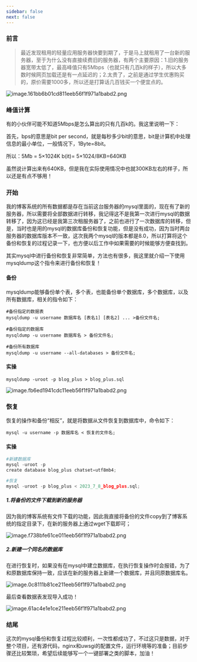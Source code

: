 ```yaml
---
sidebar: false
next: false
---
```

<BlogInfo/>






### 前言

> 最近发现租用的轻量应用服务器快要到期了，于是马上就租用了一台新的服务器，至于为什么没有直接续费旧的服务器，有两个主要原因：1.旧的服务器宽带太低了，最高峰值只有5Mbps（也就只有几百k的样子），所以大多数时候网页加载还是有一点延迟的；2.太贵了，之前是通过学生优惠购买的，原价需要1000多，所以还是打算话几百钱买一个便宜点的。

![image.161bb6b01cd811eeb56f1f971a1babd2.png](http://www.lll.plus/media/image/2023/07/07/image.161bb6b01cd811eeb56f1f971a1babd2.png)

### 峰值计算

有的小伙伴可能不知道5Mbps是怎么算出的只有几百k的。我这里说明一下：

首先，bps的意思是bit per second，就是每秒多少bit的意思，bit是计算机中处理信息的最小单位，一般情况下，1Byte=8bit。

所以：5Mb = 5×1024K b(it)= 5×1024/8KB=640KB

虽然说计算出来有640KB，但是我在实际使用情况中也就300KB左右的样子，所以还是有点不够用！

### 开始

我的博客系统的所有数据都是存在当前这台服务器的mysql里面的，现在有了新的服务器，所以需要将全部数据进行转移，我记得这不是我第一次进行mysql的数据转移了，因为这已经是我第三次租服务器了，之前也进行了一次数据库的转移，但是，当时也是用的mysql的数据库备份和恢复功能，但是没有成功，因为当时两台服务器的数据库版本不一致，这次我两个mysql的版本都是8.0，所以打算将这个备份和恢复的过程记录一下，也方便以后工作中如果需要的时候能够方便查找到。

其实mysql中进行备份和恢复非常简单，方法也有很多，我这里就介绍一下使用mysqldump这个指令来进行备份和恢复！

#### 备份

mysqldump能够备份单个表，多个表，也能备份单个数据库，多个数据库，以及所有数据库，相关的指令如下：


```shell script
#备份指定的数据表
mysqldump -u username 数据库名 [表名1] [表名2] ... >备份文件名;

#备份指定的数据库
mysqldump -u username 数据库名 > 备份文件名;

#备份所有数据库
mysqldump -u username --all-databases > 备份文件名;
```


#### 实操


```shell script
mysqldump -uroot -p blog_plus > blog_plus.sql
```

![image.fb6ed1941cdc11eeb56f1f971a1babd2.png](http://www.lll.plus/media/image/2023/07/07/image.fb6ed1941cdc11eeb56f1f971a1babd2.png)

### 恢复

恢复的操作和备份“相反”，就是将数据从文件恢复到数据库中，命令如下：


```shell script
mysql -u username -p 数据库名 < 恢复的文件名;
```

#### 实操


```python
#新建数据库
mysql -uroot -p
create database blog_plus chatset=utf8mb4;

#恢复
mysql -uroot -p blog_plus < 2023_7_8_blog_plus.sql;
```

##### 1.将备份的文件下载到新的服务器

因为我的博客系统有文件下载的功能，因此我直接将备份的文件copy到了博客系统的指定目录下，在新的服务器上通过wget下载即可；

![image.f738bfe61ce011eeb56f1f971a1babd2.png](http://www.lll.plus/media/image/2023/07/08/image.f738bfe61ce011eeb56f1f971a1babd2.png)

##### 2.新建一个同名的数据库

在进行恢复时，如果没有在mysql中建立数据库，在执行恢复操作时会报错，为了和原数据库保持一致，应该在新的服务器上新建一个数据库，并且同原数据库名。

![image.0c8111b81ce211eeb56f1f971a1babd2.png](http://www.lll.plus/media/image/2023/07/08/image.0c8111b81ce211eeb56f1f971a1babd2.png)

最后查看数据表发现导入成功！

![image.61ac4e1e1ce211eeb56f1f971a1babd2.png](http://www.lll.plus/media/image/2023/07/08/image.61ac4e1e1ce211eeb56f1f971a1babd2.png)

### 结尾

这次的mysql备份和恢复过程比较顺利，一次性都成功了，不过这只是数据，对于整个项目，还有源代码，nginx和uwsgi的配置文件，运行环境等的准备；目前步骤还比较繁琐，希望后续能够写一个一键部署之类的脚本，加油！








<ActionBox />
        
<style>#top-box {margin-top:0.5rem!important;}</style>
